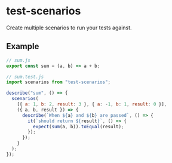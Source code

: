 # test-scenarios

Create multiple scenarios to run your tests against.

## Example

```js
// sum.js
export const sum = (a, b) => a + b;

// sum.test.js
import scenarios from "test-scenarios";

describe("sum", () => {
  scenarios(
    [{ a: 1, b: 2, result: 3 }, { a: -1, b: 1, result: 0 }],
    ({ a, b, result }) => {
      describe(`When ${a} and ${b} are passed`, () => {
        it(`should return ${result}`, () => {
          expect(sum(a, b)).toEqual(result);
        });
      });
    }
  );
});
```
